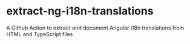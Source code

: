 # extract-ng-i18n-translations
A Github Action to extract and document Angular i18n translations from HTML and TypeScript files
